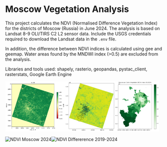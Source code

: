 # Moscow Vegetation Analysis

This project calculates the NDVI (Normalised Difference Vegetation Index) for the districts of Moscow (Russia) in June 2024. The analysis is based on Landsat 8-9 OLI/TIRS C2 L2 sensor data.
Include the USGS credentials required to download the Landsat data in the `.env` file.

In addition, the difference between NDVI indices is calculated using gee and geemap. Water areas found by the MNDWI index (>0.5) are excluded from the analysis.

Libraries and tools used: shapely, rasterio, geopandas, pystac_client, rasterstats, Google Earth Engine


<img src="img/ndvi.png" width=38% title="NDVI"><img src="img/ndvi_moscow.png" width=31.6% title="NDVI Moscow"><img src="img/mean_ndvi_moscow_districs.png" width=28.5% title="Mean NDVI per Moscow Districs">

<img src="img/ndvi_2024_.png" width=49% title="NDVI Moscow 2024"><img src="img/ndvi_diff_2019_2024_.png" width=49% title="NDVI Differerence 2019-2024">
